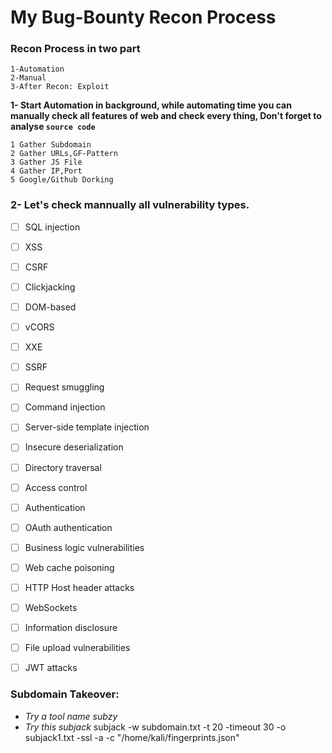 #					My Bug-Bounty Recon Process

### Recon Process in two part 

    1-Automation
    2-Manual
    3-After Recon: Exploit

**1- Start Automation in background, while automating time you can manually check all features of web and check every thing, Don't forget to analyse `source code`**

	1 Gather Subdomain
	2 Gather URLs,GF-Pattern
	3 Gather JS File
	4 Gather IP,Port
	5 Google/Github Dorking

### 2- Let's check mannually all vulnerability types.

- [ ] SQL injection
- [ ] XSS
- [ ] CSRF
- [ ] Clickjacking
- [ ] DOM-based
- [ ] vCORS
- [ ] XXE
- [ ] SSRF
- [ ] Request smuggling
- [ ] Command injection
- [ ] Server-side template injection
- [ ] Insecure deserialization
- [ ] Directory traversal
- [ ] Access control
- [ ] Authentication
- [ ] OAuth authentication
- [ ] Business logic vulnerabilities
- [ ] Web cache poisoning
- [ ] HTTP Host header attacks
- [ ] WebSockets
- [ ] Information disclosure
- [ ] File upload vulnerabilities
- [ ] JWT attacks

























































### Subdomain Takeover: 
- *Try a tool name subzy*
- *Try this subjack*
	subjack -w subdomain.txt -t 20 -timeout 30 -o subjack1.txt -ssl -a -c "/home/kali/fingerprints.json"

	
